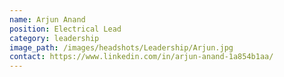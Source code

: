 ```yaml
---
name: Arjun Anand
position: Electrical Lead
category: leadership
image_path: /images/headshots/Leadership/Arjun.jpg
contact: https://www.linkedin.com/in/arjun-anand-1a854b1aa/
---
```

